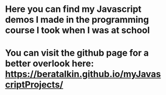 # Here you can find my Javascript demos I made in the programming course I took when I was at school

# You can visit the github page for a better overlook here: https://beratalkin.github.io/myJavascriptProjects/
